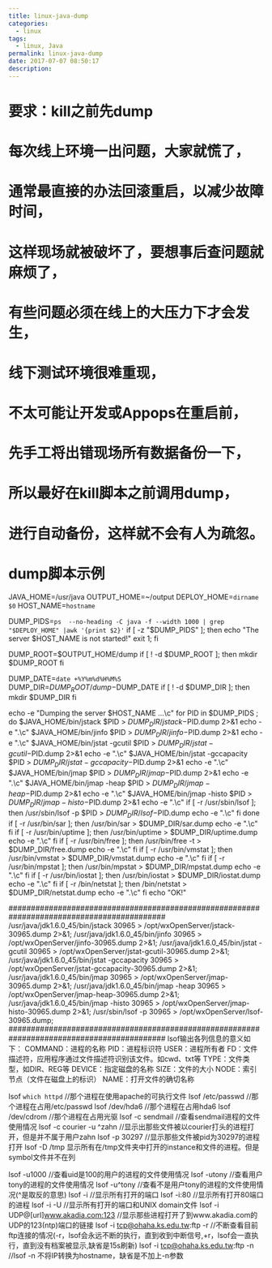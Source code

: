 ```yaml
---
title: linux-java-dump
categories:
  - linux
tags:
  - linux, Java
permalink: linux-java-dump
date: 2017-07-07 08:50:17
description:
---
```

# 要求：kill之前先dump
# 每次线上环境一出问题，大家就慌了，
# 通常最直接的办法回滚重启，以减少故障时间，
# 这样现场就被破坏了，要想事后查问题就麻烦了，
# 有些问题必须在线上的大压力下才会发生，
# 线下测试环境很难重现，
# 不太可能让开发或Appops在重启前，
# 先手工将出错现场所有数据备份一下，
# 所以最好在kill脚本之前调用dump，
# 进行自动备份，这样就不会有人为疏忽。

# dump脚本示例
JAVA_HOME=/usr/java
OUTPUT_HOME=~/output
DEPLOY_HOME=`dirname $0`
HOST_NAME=`hostname`

DUMP_PIDS=`ps  --no-heading -C java -f --width 1000 | grep "$DEPLOY_HOME" |awk '{print $2}'`
if [ -z "$DUMP_PIDS" ]; then
    echo "The server $HOST_NAME is not started!"
    exit 1;
fi

DUMP_ROOT=$OUTPUT_HOME/dump
if [ ! -d $DUMP_ROOT ]; then
    mkdir $DUMP_ROOT
fi

DUMP_DATE=`date +%Y%m%d%H%M%S`
DUMP_DIR=$DUMP_ROOT/dump-$DUMP_DATE
if [ ! -d $DUMP_DIR ]; then
    mkdir $DUMP_DIR
fi

echo -e "Dumping the server $HOST_NAME ...\c"
for PID in $DUMP_PIDS ; do
    $JAVA_HOME/bin/jstack $PID > $DUMP_DIR/jstack-$PID.dump 2>&1
    echo -e ".\c"
    $JAVA_HOME/bin/jinfo $PID > $DUMP_DIR/jinfo-$PID.dump 2>&1
    echo -e ".\c"
    $JAVA_HOME/bin/jstat -gcutil $PID > $DUMP_DIR/jstat-gcutil-$PID.dump 2>&1
    echo -e ".\c"
    $JAVA_HOME/bin/jstat -gccapacity $PID > $DUMP_DIR/jstat-gccapacity-$PID.dump 2>&1
    echo -e ".\c"
    $JAVA_HOME/bin/jmap $PID > $DUMP_DIR/jmap-$PID.dump 2>&1
    echo -e ".\c"
    $JAVA_HOME/bin/jmap -heap $PID > $DUMP_DIR/jmap-heap-$PID.dump 2>&1
    echo -e ".\c"
    $JAVA_HOME/bin/jmap -histo $PID > $DUMP_DIR/jmap-histo-$PID.dump 2>&1
    echo -e ".\c"
    if [ -r /usr/sbin/lsof ]; then
        /usr/sbin/lsof -p $PID > $DUMP_DIR/lsof-$PID.dump
        echo -e ".\c"
    fi
done
if [ -r /usr/bin/sar ]; then
/usr/bin/sar > $DUMP_DIR/sar.dump
echo -e ".\c"
fi
if [ -r /usr/bin/uptime ]; then
/usr/bin/uptime > $DUMP_DIR/uptime.dump
echo -e ".\c"
fi
if [ -r /usr/bin/free ]; then
/usr/bin/free -t > $DUMP_DIR/free.dump
echo -e ".\c"
fi
if [ -r /usr/bin/vmstat ]; then
/usr/bin/vmstat > $DUMP_DIR/vmstat.dump
echo -e ".\c"
fi
if [ -r /usr/bin/mpstat ]; then
/usr/bin/mpstat > $DUMP_DIR/mpstat.dump
echo -e ".\c"
fi
if [ -r /usr/bin/iostat ]; then
/usr/bin/iostat > $DUMP_DIR/iostat.dump
echo -e ".\c"
fi
if [ -r /bin/netstat ]; then
/bin/netstat > $DUMP_DIR/netstat.dump
echo -e ".\c"
fi
echo "OK!"

###########################################################################################
/usr/java/jdk1.6.0_45/bin/jstack 30965 > /opt/wxOpenServer/jstack-30965.dump 2>&1;
/usr/java/jdk1.6.0_45/bin/jinfo 30965 > /opt/wxOpenServer/jinfo-30965.dump 2>&1;
/usr/java/jdk1.6.0_45/bin/jstat -gcutil 30965 > /opt/wxOpenServer/jstat-gcutil-30965.dump 2>&1;
/usr/java/jdk1.6.0_45/bin/jstat -gccapacity 30965 > /opt/wxOpenServer/jstat-gccapacity-30965.dump 2>&1;
/usr/java/jdk1.6.0_45/bin/jmap 30965 > /opt/wxOpenServer/jmap-30965.dump 2>&1;
/usr/java/jdk1.6.0_45/bin/jmap -heap 30965 > /opt/wxOpenServer/jmap-heap-30965.dump 2>&1;
/usr/java/jdk1.6.0_45/bin/jmap -histo 30965 > /opt/wxOpenServer/jmap-histo-30965.dump 2>&1;
/usr/sbin/lsof -p 30965 > /opt/wxOpenServer/lsof-30965.dump;
###########################################################################################
lsof输出各列信息的意义如下：
COMMAND：进程的名称
PID：进程标识符
USER：进程所有者
FD：文件描述符，应用程序通过文件描述符识别该文件。如cwd、txt等
TYPE：文件类型，如DIR、REG等
DEVICE：指定磁盘的名称
SIZE：文件的大小
NODE：索引节点（文件在磁盘上的标识）
NAME：打开文件的确切名称


lsof `which httpd` //那个进程在使用apache的可执行文件
lsof /etc/passwd //那个进程在占用/etc/passwd
lsof /dev/hda6 //那个进程在占用hda6
lsof /dev/cdrom //那个进程在占用光驱
lsof -c sendmail //查看sendmail进程的文件使用情况
lsof -c courier -u ^zahn //显示出那些文件被以courier打头的进程打开，但是并不属于用户zahn
lsof -p 30297 //显示那些文件被pid为30297的进程打开
lsof -D /tmp 显示所有在/tmp文件夹中打开的instance和文件的进程。但是symbol文件并不在列

lsof -u1000 //查看uid是100的用户的进程的文件使用情况
lsof -utony //查看用户tony的进程的文件使用情况
lsof -u^tony //查看不是用户tony的进程的文件使用情况(^是取反的意思)
lsof -i //显示所有打开的端口
lsof -i:80 //显示所有打开80端口的进程
lsof -i -U //显示所有打开的端口和UNIX domain文件
lsof -i UDP@[url]www.akadia.com:123 //显示那些进程打开了到www.akadia.com的UDP的123(ntp)端口的链接
lsof -i tcp@ohaha.ks.edu.tw:ftp -r //不断查看目前ftp连接的情况(-r，lsof会永远不断的执行，直到收到中断信号,+r，lsof会一直执行，直到没有档案被显示,缺省是15s刷新)
lsof -i tcp@ohaha.ks.edu.tw:ftp -n //lsof -n 不将IP转换为hostname，缺省是不加上-n参数
